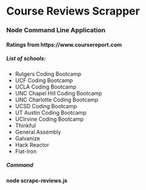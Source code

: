 <h1>Course Reviews Scrapper</h1>

<h3>Node Command Line Application</h3>

<h4>Ratings from https://www.coursereport.com</h4>

<h5>List of schools:</h5>
<ul>
<li>Rutgers Coding Bootcamp</li>
<li>UCF Coding Bootcamp</li>
<li>UCLA Coding Bootcamp</li>
<li>UNC Chapel Hill Coding Bootcamp</li>
<li>UNC Charlotte Coding Bootcamp</li>
<li>UCSD Coding Bootcamp</li>
<li>UT Austin Coding Bootcamp</li>
<li>UCIrvine Coding Bootcamp</li>
<li>Thinkful</li>
<li>General Assembly</li>
<li>Galvanize</li>
<li>Hack Reactor</li>
<li>Flat-Iron</li>
</ul>
<h5>Command</h5>
	<strong>node scrape-reviews.js</strong>